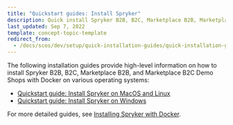 ```yaml
---
title: "Quickstart guides: Install Spryker"
description: Quick install Spryker B2B, B2C, Marketplace B2B, Marketplace B2C
last_updated: Sep 7, 2022
template: concept-topic-template
redirect_from:
  - /docs/scos/dev/setup/quick-installation-guides/quick-installation-guides.html
---
```


The following installation guides provide high-level information on how to install Spryker B2B, B2C, Marketplace B2B, and Marketplace B2C Demo Shops with Docker on various operating systems:

- [Quickstart guide: Install Spryker on MacOS and Linux](/docs/scos/dev/setup/quickstart-guides-install-spryker/quickstart-guide-install-spryker-on-macos-and-linux.html)
- [Quickstart guide: Install Spryker on Windows](/docs/scos/dev/setup/quickstart-guides-install-spryker/quickstart-guide-install-spryker-on-windows.html)

For more detailed guides, see [Installing Spryker with Docker](/docs/scos/dev/setup/installing-spryker-with-docker/installing-spryker-with-docker.html#prerequisites).

